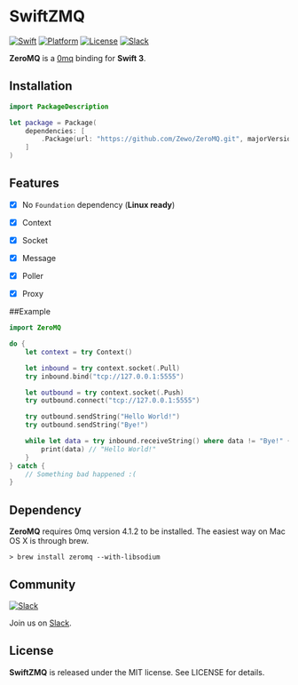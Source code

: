SwiftZMQ
========

[![Swift][swift-badge]][swift-url]
[![Platform][platform-badge]][platform-url]
[![License][mit-badge]][mit-url]
[![Slack][slack-badge]][slack-url]


**ZeroMQ** is a [0mq](http://zeromq.org/) binding for **Swift 3**.

## Installation

```swift
import PackageDescription

let package = Package(
    dependencies: [
        .Package(url: "https://github.com/Zewo/ZeroMQ.git", majorVersion: 0, minor: 5)
    ]
)
```

## Features

- [x] No `Foundation` dependency (**Linux ready**)
- [x] Context
- [x] Socket
- [x] Message
- [x] Poller
- [x] Proxy


##Example

```swift
import ZeroMQ

do {
    let context = try Context()

    let inbound = try context.socket(.Pull)
    try inbound.bind("tcp://127.0.0.1:5555")

    let outbound = try context.socket(.Push)
    try outbound.connect("tcp://127.0.0.1:5555")

    try outbound.sendString("Hello World!")
    try outbound.sendString("Bye!")

    while let data = try inbound.receiveString() where data != "Bye!" {
        print(data) // "Hello World!"
    }
} catch {
    // Something bad happened :(
}
```

## Dependency

**ZeroMQ** requires 0mq version 4.1.2 to be installed. The easiest way on Mac OS X is through brew.

```
> brew install zeromq --with-libsodium
```

## Community

[![Slack](http://s13.postimg.org/ybwy92ktf/Slack.png)](https://zewo-slackin.herokuapp.com)

Join us on [Slack](https://zewo-slackin.herokuapp.com).

License
-------

**SwiftZMQ** is released under the MIT license. See LICENSE for details.

[swift-badge]: https://img.shields.io/badge/Swift-3.0-orange.svg?style=flat
[swift-url]: https://swift.org
[platform-badge]: https://img.shields.io/badge/Platform-Mac%20%26%20Linux-lightgray.svg?style=flat
[platform-url]: https://swift.org
[mit-badge]: https://img.shields.io/badge/License-MIT-blue.svg?style=flat
[mit-url]: https://tldrlegal.com/license/mit-license
[slack-image]: http://s13.postimg.org/ybwy92ktf/Slack.png
[slack-badge]: https://zewo-slackin.herokuapp.com/badge.svg
[slack-url]: http://slack.zewo.io

